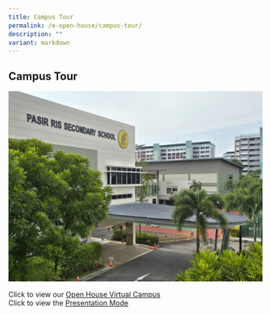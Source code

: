 ```yaml
---
title: Campus Tour
permalink: /e-open-house/campus-tour/
description: ""
variant: markdown
---
```

## Campus Tour

![](/images/school%20photo.jpg)

Click to view our [Open House Virtual Campus](https://tinyurl.com/PRSSDSA)<br>
Click to view the [Presentation Mode](https://www.thinglink.com/view/scene/1700089113832588068/presentation)